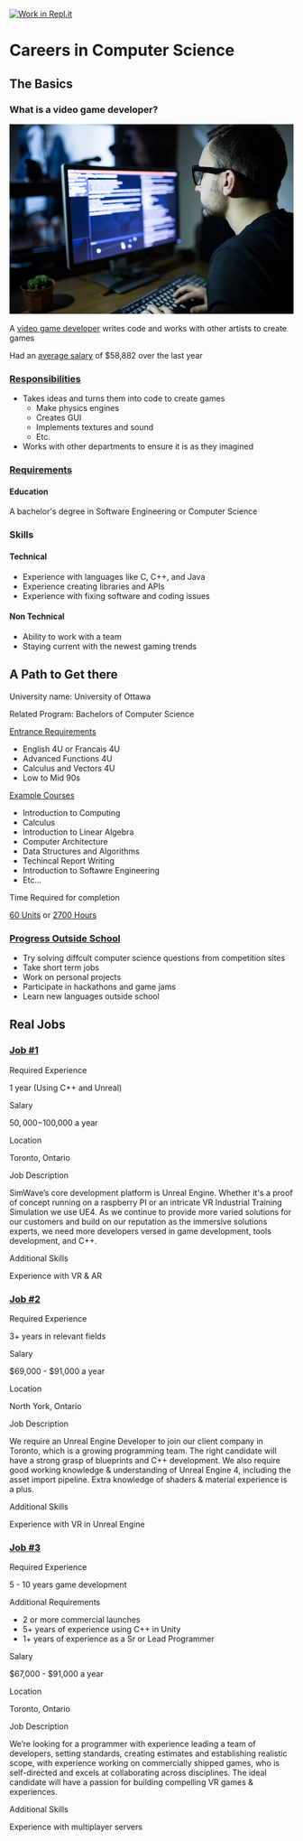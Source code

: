 [![Work in Repl.it](https://classroom.github.com/assets/work-in-replit-14baed9a392b3a25080506f3b7b6d57f295ec2978f6f33ec97e36a161684cbe9.svg)](https://classroom.github.com/online_ide?assignment_repo_id=4662991&assignment_repo_type=AssignmentRepo)
# Careers in Computer Science

## The Basics

### What is a video game developer?

![alt text](https://github.com/SACHSTech/careers-in-computer-science-WearyWasTaken/blob/main/Pictures/game_developer.jpg)

 A [video game developer](https://www.cgspectrum.com/blog/what-is-game-programming) writes code and works with other artists to create games

Had an [average salary](https://www.payscale.com/research/CA/Job=Video_Game_Programmer/Salary) of $58,882 over the last year

### [Responsibilities](https://www.cgspectrum.com/blog/what-is-game-programming)

* Takes ideas and turns them into code to create games
    * Make physics engines
    * Creates GUI
    * Implements textures and sound
    * Etc.
* Works with other departments to ensure it is as they imagined

### [Requirements](https://www.betterteam.com/video-game-developer-job-description)

#### Education

A bachelor's degree in Software Engineering or Computer Science

### Skills
 
#### Technical

* Experience with languages like C, C++, and Java
* Experience creating libraries and APIs
* Experience with fixing software and coding issues

#### Non Technical

* Ability to work with a team
* Staying current with the newest gaming trends

## A Path to Get there

University name: University of Ottawa

Related Program: Bachelors of Computer Science

[Entrance Requirements](https://engineering.uottawa.ca/undergraduate-programs/computer-science)

* English 4U or Francais 4U
* Advanced Functions 4U
* Calculus and Vectors 4U
* Low to Mid 90s

[Example Courses](https://catalogue.uottawa.ca/en/undergrad/major-computer-science/)

* Introduction to Computing
* Calculus
* Introduction to Linear Algebra
* Computer Architecture
* Data Structures and Algorithms
* Techincal Report Writing
* Introduction to Softawre Engineering
* Etc...

Time Required for completion

[60 Units](https://catalogue.uottawa.ca/en/undergrad/major-computer-science/) or [2700 Hours](https://www.uottawa.ca/administration-and-governance/academic-regulation-8-courses)

### [Progress Outside School](https://www.cs.ubc.ca/students/undergrad/careers/finding-career-opportunities/finding-summer-jobs-and-internships/building)

* Try solving diffcult computer science questions from competition sites
* Take short term jobs
* Work on personal projects
* Participate in hackathons and game jams
* Learn new languages outside school

## Real Jobs

### [Job #1](https://www.workopolis.com/jobsearch/find-jobs?ak=game+developer&l=Richmond+Hill%2C+ON&job=fLicNhRYASndxOPTRJ8iL-xy6tyW4DNTJ4sS5qgHt22Nd7U-_K0ToA)

Required Experience

1 year (Using C++ and Unreal)

Salary

$50,000-$100,000 a year

Location

Toronto, Ontario

Job Description

SimWave’s core development platform is Unreal Engine. Whether it's a proof of concept running on a raspberry PI or an intricate VR Industrial Training Simulation we use UE4. As we continue to provide more varied solutions for our customers and build on our reputation as the immersive solutions experts, we need more developers versed in game development, tools development, and C++.

Additional Skills

Experience with VR & AR

### [Job #2](https://www.workopolis.com/jobsearch/find-jobs?ak=game+developer&l=Richmond+Hill%2C+ON&job=CiPmDq9o66oZumIVXTHRvdfyibhtQGAWMX4daJXFYSaG0cOcPMj8Vg)

Required Experience

3+ years in relevant fields

Salary

$69,000 - $91,000 a year

Location

North York, Ontario

Job Description

We require an Unreal Engine Developer to join our client company in Toronto, which is a growing programming team. The right candidate will have a strong grasp of blueprints and C++ development. We also require good working knowledge & understanding of Unreal Engine 4, including the asset import pipeline. Extra knowledge of shaders & material experience is a plus.

Additional Skills

Experience with VR in Unreal Engine

### [Job #3](https://www.workopolis.com/jobsearch/find-jobs?ak=game+developer&l=Richmond+Hill%2C+ON&job=fLicNhRYASndxOPTRJ8iL-xy6tyW4DNTJ4sS5qgHt22Nd7U-_K0ToA)

Required Experience

5 - 10 years game development

Additional Requirements

* 2 or more commercial launches
* 5+ years of experience using C++ in Unity
* 1+ years of experience as a Sr or Lead Programmer

Salary

$67,000 - $91,000 a year

Location

Toronto, Ontario

Job Description

We’re looking for a programmer with experience leading a team of developers, setting standards, creating estimates and establishing realistic scope, with experience working on commercially shipped games, who is self-directed and excels at collaborating across disciplines. The ideal candidate will have a passion for building compelling VR games & experiences.

Additional Skills

Experience with multiplayer servers